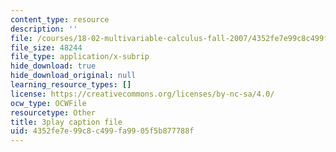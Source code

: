 ```yaml
---
content_type: resource
description: ''
file: /courses/18-02-multivariable-calculus-fall-2007/4352fe7e99c8c499fa9905f5b877788f_ZwpwmGP5ITM.srt
file_size: 48244
file_type: application/x-subrip
hide_download: true
hide_download_original: null
learning_resource_types: []
license: https://creativecommons.org/licenses/by-nc-sa/4.0/
ocw_type: OCWFile
resourcetype: Other
title: 3play caption file
uid: 4352fe7e-99c8-c499-fa99-05f5b877788f
---
```

